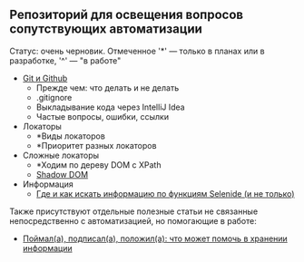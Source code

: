 ## Репозиторий для освещения вопросов сопутствующих автоматизации

Статус: очень черновик. 
Отмеченное '*' — только в планах или в разработке, '^' — "в работе"

- [Git и Github](docs/git/conspect_git.md)
  - Прежде чем: что делать и не делать
  - .gitignore
  - Выкладывание кода через IntelliJ Idea
  - Частые вопросы, ошибки, ссылки
- Локаторы 
  - *Виды локаторов
  - *Приоритет разных локаторов
- Сложные локаторы
  - *Ходим по дереву DOM с XPath 
  - [Shadow DOM](docs/locators/shadow_dom.md)
- Информация
  - [Где и как искать информацию по функциям Selenide (и не только)](docs/information/information_search.md)
    

Также присутствуют отдельные полезные статьи не связанные непосредственно с автоматизацией, но помогающие в работе:

- [Поймал(а), подписал(а), положил(а): что может помочь в хранении информации](docs/information/catch_label_put.md) 